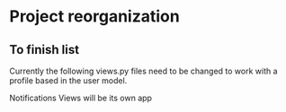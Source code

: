 # Project reorganization

## To finish list

Currently the following views.py files need to be changed to work
with a profile based in the user model.

Notifications Views will be its own app

